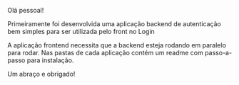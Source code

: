 Olá pessoal!

Primeiramente foi desenvolvida uma aplicação backend de autenticação bem simples para ser utilizada pelo front no Login 

A aplicação frontend necessita que a backend esteja rodando em paralelo para rodar.
Nas pastas de cada aplicação contém um readme com passo-a-passo para instalação.

Um abraço e obrigado!
